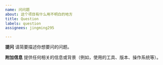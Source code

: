 ```yaml
---
name: 问问题
about: 这个项目有什么用不明白的地方
title: Question
labels: question
assignees: jingming295

---
```


**提问**
请简要描述你想要问的问题。

**附加信息**
提供任何相关的信息或背景（例如，使用的工具、版本、操作系统等）。
